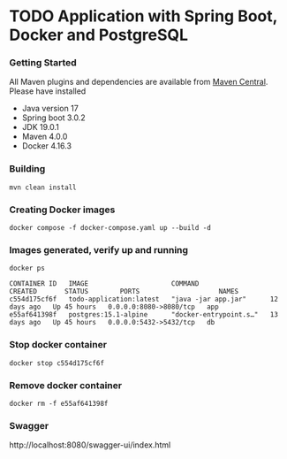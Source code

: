# TODO Application with Spring Boot, Docker and PostgreSQL

### Getting Started

All Maven plugins and dependencies are available from [Maven Central](https://search.maven.org/). Please have installed

* Java version 17
* Spring boot 3.0.2
* JDK 19.0.1
* Maven 4.0.0
* Docker 4.16.3 

### Building

`mvn clean install`

### Creating Docker images

`docker compose -f docker-compose.yaml up --build -d`

### Images generated, verify up and running

```
docker ps

CONTAINER ID   IMAGE                     COMMAND                  CREATED       STATUS        PORTS                    NAMES
c554d175cf6f   todo-application:latest   "java -jar app.jar"      12 days ago   Up 45 hours   0.0.0.0:8080->8080/tcp   app
e55af641398f   postgres:15.1-alpine      "docker-entrypoint.s…"   13 days ago   Up 45 hours   0.0.0.0:5432->5432/tcp   db

```

### Stop docker container

```
docker stop c554d175cf6f
```

### Remove docker container

```
docker rm -f e55af641398f
```

### Swagger

http://localhost:8080/swagger-ui/index.html
